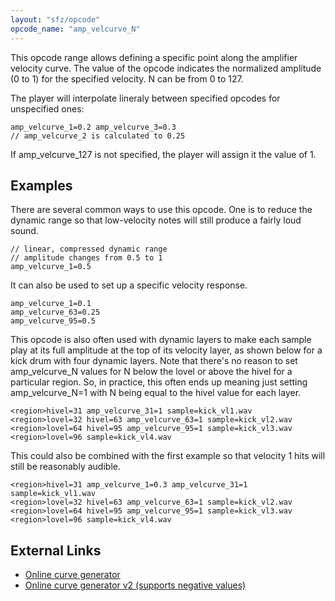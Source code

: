 ```yaml
---
layout: "sfz/opcode"
opcode_name: "amp_velcurve_N"
---
```

This opcode range allows defining a specific point along the amplifier velocity curve.
The value of the opcode indicates the normalized amplitude (0 to 1)
for the specified velocity. N can be from 0 to 127.

The player will interpolate lineraly between specified opcodes for unspecified ones:

```
amp_velcurve_1=0.2 amp_velcurve_3=0.3
// amp_velcurve_2 is calculated to 0.25
```

If amp_velcurve_127 is not specified, the player will assign it the value of 1.

## Examples

There are several common ways to use this opcode. One is to reduce the dynamic range
so that low-velocity notes will still produce a fairly loud sound.

```
// linear, compressed dynamic range
// amplitude changes from 0.5 to 1
amp_velcurve_1=0.5
```

It can also be used to set up a specific velocity response.

```
amp_velcurve_1=0.1
amp_velcurve_63=0.25
amp_velcurve_95=0.5
```

This opcode is also often used with dynamic layers to make each sample play at its full
amplitude at the top of its velocity layer, as shown below for a kick drum with
four dynamic layers. Note that there's no reason to set amp_velcurve_N values for N
below the lovel or above the hivel for a particular region. So, in practice, this often
ends up meaning just setting amp_velcurve_N=1 with N being equal to the hivel value for
each layer.

```
<region>hivel=31 amp_velcurve_31=1 sample=kick_vl1.wav
<region>lovel=32 hivel=63 amp_velcurve_63=1 sample=kick_vl2.wav
<region>lovel=64 hivel=95 amp_velcurve_95=1 sample=kick_vl3.wav
<region>lovel=96 sample=kick_vl4.wav
```

This could also be combined with the first example so that velocity 1 hits will still
be reasonably audible.

```
<region>hivel=31 amp_velcurve_1=0.3 amp_velcurve_31=1 sample=kick_vl1.wav
<region>lovel=32 hivel=63 amp_velcurve_63=1 sample=kick_vl2.wav
<region>lovel=64 hivel=95 amp_velcurve_95=1 sample=kick_vl3.wav
<region>lovel=96 sample=kick_vl4.wav
```

## External Links

- [Online curve generator](http://audio.artribut.de/var/sfz_amp_velcurve_gen.html)
- [Online curve generator v2 (supports negative values)](http://audio.artribut.de/var/sfz_amp_velcurve_gen2.html)

